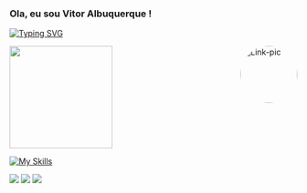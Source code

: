 ### Ola, eu sou Vitor Albuquerque !
[![Typing SVG](https://readme-typing-svg.demolab.com?font=Fira+Code&pause=1000&color=47AC3C&random=false&width=435&lines=Programador+Front+End+e+Mobile)](https://git.io/typing-svg)

<div align="center">
  <a href="https://github.com/VitorSAlb">
</div>

  <img align="right" alt="Link-pic" height="100" style="border-radius:50px;" src="https://cdn.discordapp.com/attachments/956319574159130664/960342217489264640/giphy.gif">
</div>

<img height="180em" src="https://github-readme-stats.vercel.app/api/top-langs/?username=VitorSAlb&layout=compact&langs_count=7&theme=dark"/>

[![My Skills](https://skillicons.dev/icons?i=instagram,linkedin,git,github,vscode,java,kotlin,nodejs,html,css,js,ts,react,nextjs&theme=light)](https://skillicons.dev)

<div> 
  
  <a href="https://www.linkedin.com/in/vitor-albuquerque-a181a2230/" target="_blank"><img src="https://img.shields.io/badge/-LinkedIn-%230077B5?style=for-the-badge&logo=linkedin&logoColor=white" target="_blank"></a> 
  <a href = "mailto:contato.vitoralb@gmail.com"><img src="https://img.shields.io/badge/-Gmail-%23333?style=for-the-badge&logo=gmail&logoColor=white" target="_blank"></a>
  <a href="https://www.instagram.com/vitorsalb_/" target="_blank"><img src="https://img.shields.io/badge/-Instagram-%23E4405F?style=for-the-badge&logo=instagram&logoColor=white" target="_blank"></a>
  
</div>
